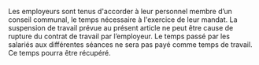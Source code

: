 Les employeurs sont tenus d'accorder à leur personnel membre d’un conseil communal, le temps nécessaire à l'exercice de leur mandat.
La suspension de travail prévue au présent article ne peut être cause de rupture du contrat de travail par l’employeur.
Le temps passé par les salariés aux différentes séances ne sera pas payé comme temps de travail. Ce temps pourra être récupéré.